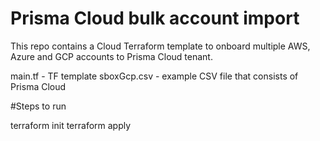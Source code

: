 # Prisma Cloud bulk account import

This repo contains a Cloud Terraform template to onboard multiple AWS, Azure and GCP accounts to Prisma Cloud tenant.

main.tf - TF template 
sboxGcp.csv - example CSV file that consists of Prisma Cloud 


#Steps to run

terraform init
terraform apply

